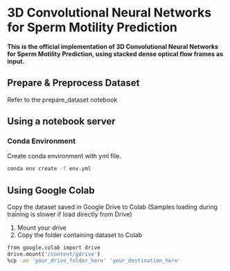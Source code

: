 <!-- readme -->
# 3D Convolutional Neural Networks for Sperm Motility Prediction
**This is the official implementation of 3D Convolutional Neural Networks for Sperm Motility Prediction, using stacked dense optical flow frames as input.**

## Prepare & Preprocess Dataset
Refer to the prepare_dataset notebook

## Using a notebook server
### Conda Environment
Create conda environment with yml file.
```bash
conda env create -f env.yml
```

## Using Google Colab
Copy the dataset saved in Google Drive to Colab (Samples loading during training is slower if load directly from Drive)
1. Mount your drive
2. Copy the folder containing dataset to Colab
```bash
from google.colab import drive
drive.mount('/content/gdrive')
%cp -av 'your_drive_folder_here' 'your_destination_here'
```
